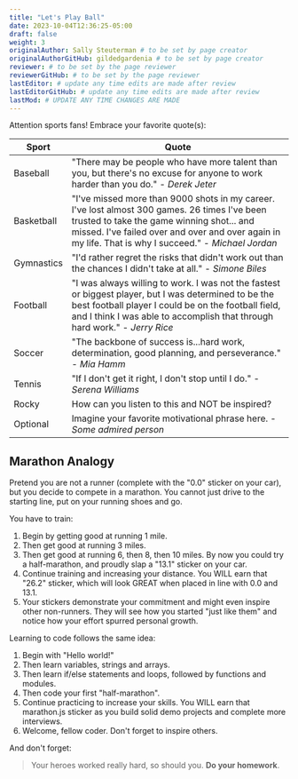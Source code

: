 ```yaml
---
title: "Let's Play Ball"
date: 2023-10-04T12:36:25-05:00
draft: false
weight: 3
originalAuthor: Sally Steuterman # to be set by page creator
originalAuthorGitHub: gildedgardenia # to be set by page creator
reviewer: # to be set by the page reviewer
reviewerGitHub: # to be set by the page reviewer
lastEditor: # update any time edits are made after review
lastEditorGitHub: # update any time edits are made after review
lastMod: # UPDATE ANY TIME CHANGES ARE MADE
---
```


Attention sports fans! Embrace your favorite quote(s):

| Sport | Quote |
|-------|-------|
| Baseball | "There may be people who have more talent than you, but there's no excuse for anyone to work harder than you do." - *Derek Jeter* |
| Basketball | "I've missed more than 9000 shots in my career. I've lost almost 300 games. 26 times I've been trusted to take the game winning shot... and missed. I've failed over and over and over again in my life. That is why I succeed." - *Michael Jordan* |
| Gymnastics | "I'd rather regret the risks that didn't work out than the chances I didn't take at all." - *Simone Biles* |
| Football | "I was always willing to work. I was not the fastest or biggest player, but I was determined to be the best football player I could be on the football field, and I think I was able to accomplish that through hard work." - *Jerry Rice* |
| Soccer | "The backbone of success is...hard work, determination, good planning, and perseverance." - *Mia Hamm* |
| Tennis | "If I don't get it right, I don't stop until I do." - *Serena Williams* |
| Rocky | How can you listen to this and NOT be inspired? |
| Optional | Imagine your favorite motivational phrase here. - *Some admired person* |

## Marathon Analogy

Pretend you are not a runner (complete with the "0.0" sticker on your car),
but you decide to compete in a marathon. You cannot just drive to the
starting line, put on your running shoes and go.

You have to train:

1. Begin by getting good at running 1 mile.
1. Then get good at running 3 miles.
1. Then get good at running 6, then 8, then 10 miles. By now you could try a
   half-marathon, and proudly slap a "13.1" sticker on your car.
1. Continue training and increasing your distance. You WILL earn that "26.2"
   sticker, which will look GREAT when placed in line with 0.0 and 13.1.
1. Your stickers demonstrate your commitment and might even inspire other
   non-runners. They will see how you started "just like them" and notice how
   your effort spurred personal growth.

Learning to code follows the same idea:

1. Begin with "Hello world!"
1. Then learn variables, strings and arrays.
1. Then learn if/else statements and loops, followed by functions and modules.
1. Then code your first "half-marathon".
1. Continue practicing to increase your skills. You WILL earn that
   marathon.js sticker as you build solid demo projects and complete more
   interviews.
1. Welcome, fellow coder. Don't forget to inspire others.

And don't forget:

> Your heroes worked really hard, so should you.  **Do your homework**.